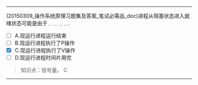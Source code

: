 ---
(20150309_操作系统原理习题集及答案_笔试必需品_doc)进程从阻塞状态进入就绪状态可能是由于﹎﹎﹎﹎.
- [ ] A.现运行进程运行结束 
- [ ] B.现运行进程执行了P操作 
- [x] C.现运行进程执行了V操作 
- [ ] D.现运行进程时间片用完

> 知识点：信号量。
> C

---